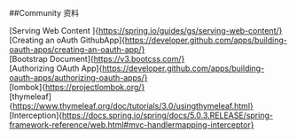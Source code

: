 ##Community  资料  

[Serving Web Content ]{https://spring.io/guides/gs/serving-web-content/}  
[Creating an oAuth GithubApp]{https://developer.github.com/apps/building-oauth-apps/creating-an-oauth-app/}  
[Bootstrap Document]{https://v3.bootcss.com/}  
[Authorizing OAuth App]{https://developer.github.com/apps/building-oauth-apps/authorizing-oauth-apps/}  
[lombok]{https://projectlombok.org/}  
[thymeleaf]{https://www.thymeleaf.org/doc/tutorials/3.0/usingthymeleaf.html}
[Interception]{https://docs.spring.io/spring/docs/5.0.3.RELEASE/spring-framework-reference/web.html#mvc-handlermapping-interceptor}